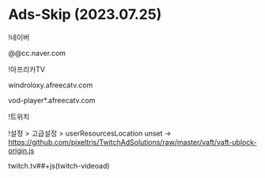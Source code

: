 # Ads-Skip (2023.07.25)

!네이버

@@cc.naver.com


!아프리카TV

windroloxy.afreecatv.com

vod-player*.afreecatv.com


!트위치

!설정 > 고급설정 > userResourcesLocation unset -> https://github.com/pixeltris/TwitchAdSolutions/raw/master/vaft/vaft-ublock-origin.js

twitch.tv##+js(twitch-videoad)
